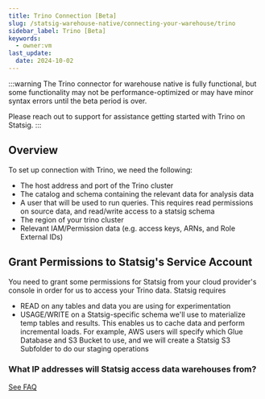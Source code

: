```yaml
---
title: Trino Connection [Beta]
slug: /statsig-warehouse-native/connecting-your-warehouse/trino
sidebar_label: Trino [Beta]
keywords:
  - owner:vm
last_update:
  date: 2024-10-02
---
```


:::warning
The Trino connector for warehouse native is fully functional, but some functionality may not be performance-optimized or may have minor syntax errors until the beta period is over.

Please reach out to support for assistance getting started with Trino on Statsig.
:::

## Overview

To set up connection with Trino, we need the following:

- The host address and port of the Trino cluster
- The catalog and schema containing the relevant data for analysis data
- A user that will be used to run queries. This requires read permissions on source data, and read/write access to a statsig schema
- The region of your trino cluster
- Relevant IAM/Permission data (e.g. access keys, ARNs, and Role External IDs)

## Grant Permissions to Statsig's Service Account

You need to grant some permissions for Statsig from your cloud provider's console in order for us to access your Trino data. Statsig requires

- READ on any tables and data you are using for experimentation
- USAGE/WRITE on a Statsig-specific schema we'll use to materialize temp tables and results. This enables us to cache data and perform incremental loads. For example, AWS users will specify which Glue Database and S3 Bucket to use, and we will create a Statsig S3 Subfolder to do our staging operations

### What IP addresses will Statsig access data warehouses from?

[See FAQ](/data-warehouse-ingestion/faq#what-ip-addresses-will-statsig-access-data-warehouses-from)
